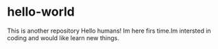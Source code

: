 # hello-world
This is another repository
Hello humans!
Im here firs time.Im intersted in coding and would like learn new things. 
